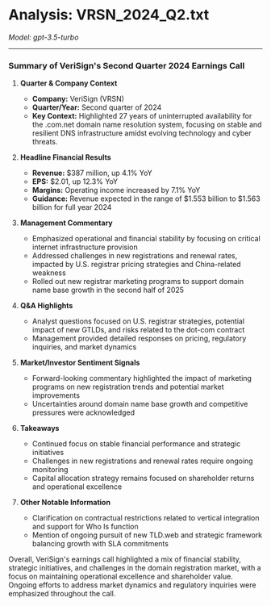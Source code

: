 # Analysis: VRSN_2024_Q2.txt

*Model: gpt-3.5-turbo*

---

### Summary of VeriSign's Second Quarter 2024 Earnings Call

1. **Quarter & Company Context**
   - **Company:** VeriSign (VRSN)
   - **Quarter/Year:** Second quarter of 2024
   - **Key Context:** Highlighted 27 years of uninterrupted availability for the .com.net domain name resolution system, focusing on stable and resilient DNS infrastructure amidst evolving technology and cyber threats.

2. **Headline Financial Results**
   - **Revenue:** $387 million, up 4.1% YoY
   - **EPS:** $2.01, up 12.3% YoY
   - **Margins:** Operating income increased by 7.1% YoY
   - **Guidance:** Revenue expected in the range of $1.553 billion to $1.563 billion for full year 2024

3. **Management Commentary**
   - Emphasized operational and financial stability by focusing on critical internet infrastructure provision
   - Addressed challenges in new registrations and renewal rates, impacted by U.S. registrar pricing strategies and China-related weakness
   - Rolled out new registrar marketing programs to support domain name base growth in the second half of 2025

4. **Q&A Highlights**
   - Analyst questions focused on U.S. registrar strategies, potential impact of new GTLDs, and risks related to the dot-com contract
   - Management provided detailed responses on pricing, regulatory inquiries, and market dynamics

5. **Market/Investor Sentiment Signals**
   - Forward-looking commentary highlighted the impact of marketing programs on new registration trends and potential market improvements
   - Uncertainties around domain name base growth and competitive pressures were acknowledged

6. **Takeaways**
   - Continued focus on stable financial performance and strategic initiatives
   - Challenges in new registrations and renewal rates require ongoing monitoring
   - Capital allocation strategy remains focused on shareholder returns and operational excellence

7. **Other Notable Information**
   - Clarification on contractual restrictions related to vertical integration and support for Who Is function
   - Mention of ongoing pursuit of new TLD.web and strategic framework balancing growth with SLA commitments

Overall, VeriSign's earnings call highlighted a mix of financial stability, strategic initiatives, and challenges in the domain registration market, with a focus on maintaining operational excellence and shareholder value. Ongoing efforts to address market dynamics and regulatory inquiries were emphasized throughout the call.